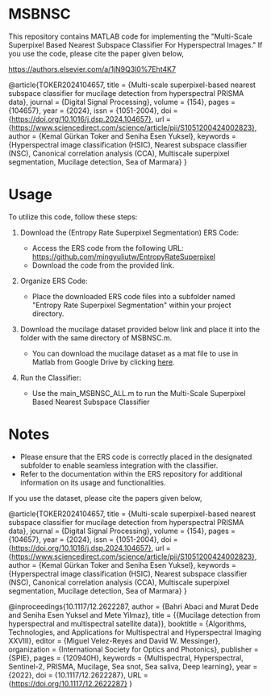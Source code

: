 # MSBNSC
This repository contains MATLAB code for implementing the "Multi-Scale Superpixel Based Nearest Subspace Classifier For Hyperspectral Images." 
If you use the code, please cite the paper given below,

https://authors.elsevier.com/a/1jN9Q3l0%7Eht4K7

@article{TOKER2024104657,
title = {Multi-scale superpixel-based nearest subspace classifier for mucilage detection from hyperspectral PRISMA data},
journal = {Digital Signal Processing},
volume = {154},
pages = {104657},
year = {2024},
issn = {1051-2004},
doi = {https://doi.org/10.1016/j.dsp.2024.104657},
url = {https://www.sciencedirect.com/science/article/pii/S1051200424002823},
author = {Kemal Gürkan Toker and Seniha Esen Yuksel},
keywords = {Hyperspectral image classification (HSIC), Nearest subspace classifier (NSC), Canonical correlation analysis (CCA), Multiscale superpixel segmentation, Mucilage detection, Sea of Marmara}
}

# Usage
To utilize this code, follow these steps:

1. Download the (Entropy Rate Superpixel Segmentation) ERS Code:
    * Access the ERS code from the following URL:
https://github.com/mingyuliutw/EntropyRateSuperpixel
    * Download the code from the provided link.

2. Organize ERS Code:
    * Place the downloaded ERS code files into a subfolder named "Entropy Rate Superpixel Segmentation" within your project directory.
  
3. Download the mucilage dataset provided below link and place it into the folder with the same directory of MSBNSC.m.
   
    * You can download the mucilage dataset as a mat file to use in Matlab from Google Drive by clicking [here](https://drive.google.com/file/d/1Is062SwtxdFiwFcy_47Qx6lxthIPuicw/view?usp=drive_link).

5. Run the Classifier: 
    * Use the main_MSBNSC_ALL.m to run the Multi-Scale Superpixel Based Nearest Subspace Classifier
  
# Notes
* Please ensure that the ERS code is correctly placed in the designated subfolder to enable seamless integration with the classifier.
* Refer to the documentation within the ERS repository for additional information on its usage and functionalities.

If you use the dataset, please cite the papers given below,

@article{TOKER2024104657,
title = {Multi-scale superpixel-based nearest subspace classifier for mucilage detection from hyperspectral PRISMA data},
journal = {Digital Signal Processing},
volume = {154},
pages = {104657},
year = {2024},
issn = {1051-2004},
doi = {https://doi.org/10.1016/j.dsp.2024.104657},
url = {https://www.sciencedirect.com/science/article/pii/S1051200424002823},
author = {Kemal Gürkan Toker and Seniha Esen Yuksel},
keywords = {Hyperspectral image classification (HSIC), Nearest subspace classifier (NSC), Canonical correlation analysis (CCA), Multiscale superpixel segmentation, Mucilage detection, Sea of Marmara}
}

@inproceedings{10.1117/12.2622287,
author = {Bahri Abaci and Murat Dede and Seniha Esen Yuksel and Mete Yilmaz},
title = {{Mucilage detection from hyperspectral and multispectral satellite data}},
booktitle = {Algorithms, Technologies, and Applications for Multispectral and Hyperspectral Imaging XXVIII},
editor = {Miguel Velez-Reyes and David W. Messinger},
organization = {International Society for Optics and Photonics},
publisher = {SPIE},
pages = {120940H},
keywords = {Multispectral, Hyperspectral, Sentinel-2, PRISMA, Mucilage, Sea snot, Sea saliva, Deep learning},
year = {2022},
doi = {10.1117/12.2622287},
URL = {https://doi.org/10.1117/12.2622287}
}


